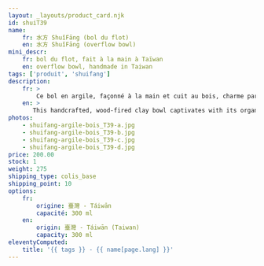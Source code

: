 ```yaml
---
layout: _layouts/product_card.njk
id: shuiT39
name:
    fr: 水方 ShuǐFāng (bol du flot) 
    en: 水方 ShuǐFāng (overflow bowl)
mini_descr:
    fr: bol du flot, fait à la main à Taïwan
    en: overflow bowl, handmade in Taiwan
tags: ['produit', 'shuifang']
description: 
    fr: >
        Ce bol en argile, façonné à la main et cuit au bois, charme par sa forme organique et ses textures naturelles. Ses nuances chaleureuses et ses détails uniques racontent l’histoire du feu et de la terre qui l’ont façonné.<!--more--> Une pièce pleine de caractère, idéale pour ajouter une touche d’authenticité à vos moments de thé.
    en: >
       This handcrafted, wood-fired clay bowl captivates with its organic shape and natural textures. Its warm tones and unique details tell the story of the fire and earth that shaped it.<!--more--> A piece full of character, perfect for bringing authenticity to your tea moments.
photos:
    - shuifang-argile-bois_T39-a.jpg
    - shuifang-argile-bois_T39-b.jpg
    - shuifang-argile-bois_T39-c.jpg
    - shuifang-argile-bois_T39-d.jpg
price: 200.00
stock: 1
weight: 275
shipping_type: colis_base
shipping_point: 10
options:
    fr:
        origine: 臺灣 - Táiwān
        capacité: 300 ml
    en:
        origin: 臺灣 - Táiwān (Taiwan)
        capacity: 300 ml
eleventyComputed:
    title: '{{ tags }} - {{ name[page.lang] }}'
---
```

